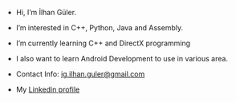 <!---
Beginning of README.md file.
--->

- Hi, I’m İlhan Güler.
- I’m interested in C++, Python, Java and Assembly.
- I’m currently learning C++ and DirectX programming
- I also want to learn Android Development to use in various area.

- Contact Info: ig.ilhan.guler@gmail.com
- My [Linkedin profile](https://www.linkedin.com/in/ilhan-g%C3%BCler-2147b61a3/)

<!---
End of README.md file.
--->
